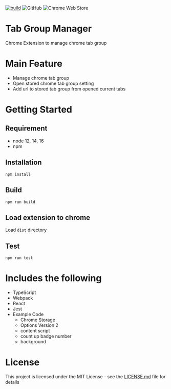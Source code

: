 [![build](https://github.com/daichimizuno/tab-group-manager/actions/workflows/build.yml/badge.svg)](https://github.com/daichimizuno/tab-group-manager/actions/workflows/build.yml) ![GitHub](https://img.shields.io/github/license/daichimizuno/tab-group-manager)
![Chrome Web Store](https://img.shields.io/chrome-web-store/v/fhknndpocmcojcgplkllonaijipelilj)
# Tab Group Manager

Chrome Extension to manage chrome tab group

# Main Feature
- Manage chrome tab group
- Open stored chrome tab group setting
- Add url to stored tab group from opened current tabs

# Getting Started

## Requirement

- node 12, 14, 16
- npm

## Installation

```
npm install
```

## Build

```
npm run build
```

## Load extension to chrome

Load `dist` directory

## Test

```
npm run test
```

# Includes the following

- TypeScript
- Webpack
- React
- Jest
- Example Code
  - Chrome Storage
  - Options Version 2
  - content script
  - count up badge number
  - background

# License
This project is licensed under the MIT License - see the [LICENSE.md](https://github.com/daichimizuno/tab-group-manager/blob/master/LICENSE) file for details


